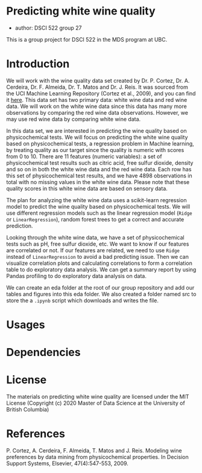 # Predicting white wine quality

  - author: DSCI 522 group 27

This is a group project for DSCI 522 in the MDS program at UBC.


# Introduction 

We will work with the wine quality data set created by Dr. P. Cortez, 
Dr. A. Cerdeira, Dr. F. Almeida, Dr. T. Matos and Dr. J. Reis. It was sourced from the UCI Machine Learning 
Repository (Cortez et al., 2009), and you can find it [here](https://archive.ics.uci.edu/ml/datasets/wine+quality). 
This data set has two primary data: white wine data and red wine data. 
We will work on the white wine data since this data has many more observations by comparing the red wine data observations. 
However, we may use red wine data by comparing white wine data. 

In this data set, we are interested in predicting the wine quality based on physicochemical tests. 
We will focus on predicting the white wine quality based on physicochemical tests,
a regression problem in Machine learning, by treating quality as our target since the quality is numeric with scores from 0 to 10.
There are 11 features (numeric variables): a set of physicochemical test results such as citric acid, free sulfur dioxide, 
density and so on in both the white wine data and the red wine data. Each row has this set of physicochemical test results, 
and we have 4898 observations in total with no missing values in the white wine data. 
Please note that these quality scores in this white wine data are based on sensory data.


The plan for analyzing the white wine data uses a scikit-learn regression model to predict the wine quality based on physicochemical tests.
We will use different regression models 
such as the linear regression model (`Ridge` or `LinearRegression`), random forest trees to get a correct and accurate prediction. 

Looking through the white wine data, we have a set of physicochemical tests such as pH,
free sulfur dioxide, etc. We want to know if our features are correlated or not. 
If our features are related, we need to use `Ridge` instead of `LinearRegression` to avoid a bad predicting issue. 
Then we can visualize correlation plots and calculating correlations to form a correlation table to do exploratory data analysis. 
We can get a summary report by using Pandas profiling to do exploratory data analysis on data. 

We can create an eda folder at the root of our group repository 
and add our tables and figures into this eda folder. We also created a folder named src to store the a `.ipynb` script 
which downloads and writes the file.

# Usages


# Dependencies


# License 
The materials on predicting white wine quality are licensed under the MIT License 
(Copyright (c) 2020 Master of Data Science at the University of British Columbia)

# References

P. Cortez, A. Cerdeira, F. Almeida, T. Matos and J. Reis.
Modeling wine preferences by data mining from physicochemical properties. In Decision Support Systems, Elsevier, 47(4):547-553, 2009.